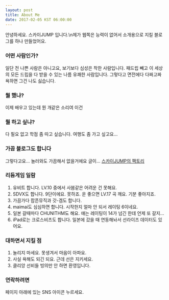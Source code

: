 ```yaml
---
layout: post
title: About Me
date: 2017-02-05 KST 06:00:00
---
```


안녕하세요. 스카이JUMP 입니다.\n제가 웹쪽은 능력이 없어서 소개용으로 지킬 블로그를 하나 만들었어요.

### 어떤 사람인가? ###

일단 전 나쁜 사람은 아니고요, 보기보다 심성은 착한 사람입니다.
패드립 빼고 이 세상의 모든 드립을 다 받을 수 있는 나름 유쾌한 사람입니다.
그렇다고 면전에다 다짜고짜 욕하면 그건 나도 싫습니다.

### 뭘 했냐? ###

이제 배우고 있는데 뭔 개같은 소리여 이건

### 뭘 하고 싶냐? ###

다 필요 없고 학점 좀 따고 싶습니다.
여행도 좀 가고 싶고요...

### 가끔 블로그도 합니다 ###

그렇다고요... 놀러와도 가끔해서 없을거에요 글이...
[스카이JUMP의 팩토리](http://skyfactory.tistory.com)

### 리듬게임 일람 ###

1. 유비트 합니다. LV.10 중에서 사븜같은 어려운 건 못해요.
2. SDVX도 합니다. 9단이에요. 못하죠. 운 좋으면 LV.17 곡 깨요. 기분 좋아지죠.
3. 가끔가다 팝픈뮤직과 갓-겜도 합니다.
4. maimai도 심심하면 합니다. 시작한지 얼마 안 되서 레이팅 6이네요.
5. 일본 갈때마다 CHUNITHM도 해요. 얘는 레이팅이 14가 넘긴 한데 언제 또 갈지...
6. iPad로는 크로스비츠도 합니다. 일본에 갔을 때 연동해놔서 선라이즈 데이터도 있어요.

### 대하면서 지킬 점 ###

1. 놀리지 마세요. 못생겨서 마음이 아파요.
2. 사실 욕해도 되긴 되요. 근데 선은 지키세요.
3. 클리앙 선비들 빙의만 안 하면 환영입니다.

### 연락하려면 ###

페이지 아래에 있는 SNS 아이콘 누르세요.
